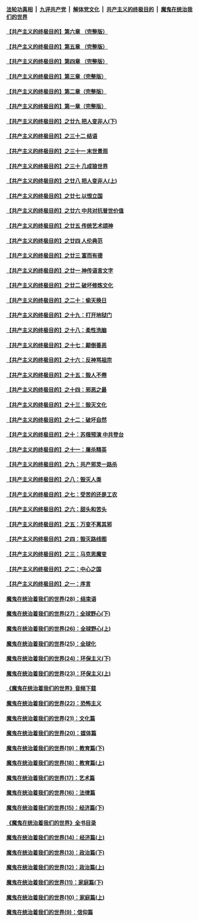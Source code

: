 

####  [法轮功真相](../../../../basic/blob/master/README.md?t=04091330) &nbsp;|&nbsp; [九评共产党](../../../../9ping.md/blob/master/README.md?t=04091330) &nbsp;|&nbsp; [解体党文化](../../../../jtdwh.md/blob/master/README.md?t=04091330)  &nbsp;|&nbsp; [共产主义的终极目的](../../../../gczydzjmd.md/blob/master/README.md?t=04091330) &nbsp;|&nbsp; [魔鬼在统治我们的世界](../../../../mgztzwmdsj.md/blob/master/README.md?t=04091330) 

#### [【共产主义的终极目的】第六章 （完整版）](../pages/nsc422/n11428913.md?t=04091330) 

#### [【共产主义的终极目的】第五章 （完整版）](../pages/nsc422/n11428912.md?t=04091330) 

#### [【共产主义的终极目的】第四章 （完整版）](../pages/nsc422/n11428907.md?t=04091330) 

#### [【共产主义的终极目的】第三章（完整版）](../pages/nsc422/n11428848.md?t=04091330) 

#### [【共产主义的终极目的】第二章（完整版）](../pages/nsc422/n11428831.md?t=04091330) 

#### [【共产主义的终极目的】第一章（完整版）](../pages/nsc422/n11417651.md?t=04091330) 

#### [【共产主义的终极目的】之廿九 把人变非人(下)](../pages/nsc422/n11344140.md?t=04091330) 

#### [【共产主义的终极目的】之三十二 结语](../pages/nsc422/n11360535.md?t=04091330) 

#### [【共产主义的终极目的】之三十一 末世景观](../pages/nsc422/n11351129.md?t=04091330) 

#### [【共产主义的终极目的】之三十 几成狼世界](../pages/nsc422/n11348280.md?t=04091330) 

#### [【共产主义的终极目的】之廿八 把人变非人(上)](../pages/nsc422/n11340492.md?t=04091330) 

#### [【共产主义的终极目的】之廿七 以恨立国](../pages/nsc422/n11336944.md?t=04091330) 

#### [【共产主义的终极目的】之廿六 中共对抗普世价值](../pages/nsc422/n11324785.md?t=04091330) 

#### [【共产主义的终极目的】之廿五 传统艺术颂神](../pages/nsc422/n11296396.md?t=04091330) 

#### [【共产主义的终极目的】之廿四 人伦典范](../pages/nsc422/n11296397.md?t=04091330) 

#### [【共产主义的终极目的】之廿三 富而有德](../pages/nsc422/n11283598.md?t=04091330) 

#### [【共产主义的终极目的】之廿一 神传语言文字](../pages/nsc422/n11263265.md?t=04091330) 

#### [【共产主义的终极目的】之廿二 破坏修炼文化](../pages/nsc422/n11245728.md?t=04091330) 

#### [【共产主义的终极目的】之二十：偷天换日](../pages/nsc422/n11238846.md?t=04091330) 

#### [【共产主义的终极目的】之十九：打开地狱门](../pages/nsc422/n11206376.md?t=04091330) 

#### [【共产主义的终极目的】之十八：柔性洗脑](../pages/nsc422/n11199994.md?t=04091330) 

#### [【共产主义的终极目的】之十七：颠倒善恶](../pages/nsc422/n11179782.md?t=04091330) 

#### [【共产主义的终极目的】之十六：反神骂祖宗](../pages/nsc422/n11166798.md?t=04091330) 

#### [【共产主义的终极目的】之十五：毁人不倦](../pages/nsc422/n11166792.md?t=04091330) 

#### [【共产主义的终极目的】之十四：邪恶之最](../pages/nsc422/n11150249.md?t=04091330) 

#### [【共产主义的终极目的】之十三：毁灭文化](../pages/nsc422/n11135227.md?t=04091330) 

#### [【共产主义的终极目的】之十二：破坏自然](../pages/nsc422/n11135214.md?t=04091330) 

#### [【共产主义的终极目的】之十：苏俄预演 中共登台](../pages/nsc422/n11118424.md?t=04091330) 

#### [【共产主义的终极目的】之十一：屠杀精英](../pages/nsc422/n11118442.md?t=04091330) 

#### [【共产主义的终极目的】之九：共产邪灵一路杀](../pages/nsc422/n11114139.md?t=04091330) 

#### [【共产主义的终极目的】之八：毁灭人类](../pages/nsc422/n11108503.md?t=04091330) 

#### [【共产主义的终极目的】之七：受苦的还是工农](../pages/nsc422/n11101809.md?t=04091330) 

#### [【共产主义的终极目的】之六：甜头和苦头](../pages/nsc422/n11096971.md?t=04091330) 

#### [【共产主义的终极目的】之五：万变不离其邪](../pages/nsc422/n11091285.md?t=04091330) 

#### [【共产主义的终极目的】之四：毁灭路线图](../pages/nsc422/n11086284.md?t=04091330) 

#### [【共产主义的终极目的】之三：马克思魔变](../pages/nsc422/n11061941.md?t=04091330) 

#### [【共产主义的终极目的】之二：中心之国](../pages/nsc422/n11047728.md?t=04091330) 

#### [【共产主义的终极目的】之一：序言](../pages/nsc422/n11086077.md?t=04091330) 

#### [魔鬼在统治着我们的世界(28)：结束语](../pages/nsc422/n10936246.md?t=04091330) 

#### [魔鬼在统治着我们的世界(27)：全球野心(下)](../pages/nsc422/n10928319.md?t=04091330) 

#### [魔鬼在统治着我们的世界(26)：全球野心(上)](../pages/nsc422/n10900318.md?t=04091330) 

#### [魔鬼在统治着我们的世界(25)：全球化](../pages/nsc422/n10788205.md?t=04091330) 

#### [魔鬼在统治着我们的世界(24)：环保主义(下)](../pages/nsc422/n10695307.md?t=04091330) 

#### [魔鬼在统治着我们的世界(23)：环保主义(上)](../pages/nsc422/n10688613.md?t=04091330) 

#### [《魔鬼在统治着我们的世界》音频下载](../pages/nsc422/n10635553.md?t=04091330) 

#### [魔鬼在统治着我们的世界(22)：恐怖主义](../pages/nsc422/n10614727.md?t=04091330) 

#### [魔鬼在统治着我们的世界(21)：文化篇](../pages/nsc422/n10597706.md?t=04091330) 

#### [魔鬼在统治着我们的世界(20)：媒体篇](../pages/nsc422/n10586579.md?t=04091330) 

#### [魔鬼在统治着我们的世界(19)：教育篇(下)](../pages/nsc422/n10564808.md?t=04091330) 

#### [魔鬼在统治着我们的世界(18)：教育篇(上)](../pages/nsc422/n10526970.md?t=04091330) 

#### [魔鬼在统治着我们的世界(17)：艺术篇](../pages/nsc422/n10499093.md?t=04091330) 

#### [魔鬼在统治着我们的世界(16)：法律篇](../pages/nsc422/n10485969.md?t=04091330) 

#### [魔鬼在统治着我们的世界(15)：经济篇(下)](../pages/nsc422/n10469975.md?t=04091330) 

#### [《魔鬼在统治着我们的世界》全书目录](../pages/nsc422/n10464261.md?t=04091330) 

#### [魔鬼在统治着我们的世界(14)：经济篇(上)](../pages/nsc422/n10457370.md?t=04091330) 

#### [魔鬼在统治着我们的世界(13)：政治篇(下)](../pages/nsc422/n10448270.md?t=04091330) 

#### [魔鬼在统治着我们的世界(12)：政治篇(上)](../pages/nsc422/n10444576.md?t=04091330) 

#### [魔鬼在统治着我们的世界(11)：家庭篇(下)](../pages/nsc422/n10440961.md?t=04091330) 

#### [魔鬼在统治着我们的世界(10)：家庭篇(上)](../pages/nsc422/n10435448.md?t=04091330) 

#### [魔鬼在统治着我们的世界(9)：信仰篇](../pages/nsc422/n10432159.md?t=04091330) 

